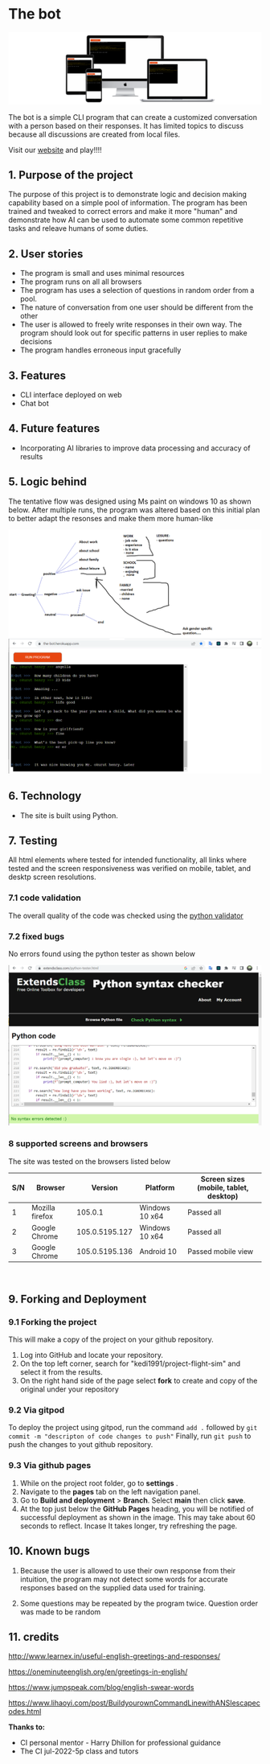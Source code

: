 **<h1>The bot</h1>**
![mockup for different screen sizes](./resources/images/mockup.png)

The bot is a simple CLI program that can create a customized conversation with a person based on their responses. It has limited topics to discuss because all discussions are created from local files.

Visit our [website](https://the-bot.herokuapp.com/) and play!!!!
<h2>1. Purpose of the project</h2>

The purpose of this project is to demonstrate logic and decision making capability based on a simple pool of information. The program has been trained and tweaked to correct errors and make it more "human" and demonstrate how AI can be used to automate some common repetitive tasks and releave humans of some duties.

<h2>2. User stories</h2>

- The program is small and uses minimal resources
- The program runs on all all browsers
- The program has uses a selection of questions in random order from a pool. 
- The nature of conversation from one user should be different from the other
- The user is allowed to freely write responses in their own way. The program should look out for specific patterns in user replies to make decisions
- The program handles erroneous input gracefully


<h2>3. Features</h2>

- CLI interface deployed on web
- Chat bot

<h2>4. Future features</h2>

- Incorporating AI libraries to improve data processing and accuracy of results


<h2>5. Logic behind</h2>

The tentative flow was designed using Ms paint on windows 10 as shown below. After multiple runs, the program was altered based on this initial plan to better adapt the resonses and make them more human-like

![the logic behing the k-bot application](./resources/images/flow_python.png)
![Running application on web browser](./resources/images/python_dryrun.png)

<h2>6. Technology</h2>

- The site is built using Python.

<h2>7. Testing</h2>

All html elements where tested for intended functionality, all links where tested and the screen responsiveness was verified on mobile, tablet, and desktp screen resolutions.

<h3>7.1 code validation</h3>

The overall quality of the code was checked using the [python validator](https://validator.w3.org/)

<h3> 7.2 fixed bugs</h3>

No errors found using the python tester as shown below

![Python tester on extendesclass.com](./resources/images/python_validate.png)

<h3>8 supported screens and browsers</h3>
 
The site was tested on the browsers listed below

| S/N | Browser         | Version        | Platform       | Screen sizes (mobile, tablet, desktop) |
|-----|-----------------|----------------|----------------|----------------------------------------|
| 1   | Mozilla firefox | 105.0.1        | Windows 10 x64 | Passed all                             |
| 2   | Google Chrome   | 105.0.5195.127 | Windows 10 x64 | Passed all                             |
| 3   | Google Chrome   | 105.0.5195.136 | Android 10     | Passed mobile view                     |

<br>


<h2>9. Forking and Deployment</h2>

<h3>9.1 Forking the project</h3>
This will make a copy of the project on your github repository.

1. Log into GitHub and locate your repository.
2. On the top left corner, search for "kedi1991/project-flight-sim" and select it from the results.
3. On the right hand side of the page select  **fork** to create and copy of the original under your repository

<h3>9.2 Via gitpod</h3>

To deploy the project using gitpod, run the command `add .` followed by `git commit -m "descripton of code changes to push"` 
Finally, run `git push` to push the changes to yout github repository.

<h3>9.3 Via github pages</h3>

1. While on the project root folder, go to **settings** .
2. Navigate to the **pages** tab on the left navigation panel.
3. Go to **Build and deployment** > **Branch**. Select **main** then click **save**.
4. At the top just below the **GitHub Pages** heading, you will be notified of successful deployment as shown in the image. This may take about 60 seconds to reflect. Incase It takes longer, try refreshing the page.

<h2>10. Known bugs</h2>

1. Because the user is allowed to use their own response from their intuition, the program may not detect some words for accurate responses based on the supplied data used for training.

2. Some questions may be repeated by the program twice. Question order was made to be random

<h2>11. credits</h2>

http://www.learnex.in/useful-english-greetings-and-responses/

https://oneminuteenglish.org/en/greetings-in-english/

https://www.jumpspeak.com/blog/english-swear-words

https://www.lihaoyi.com/post/BuildyourownCommandLinewithANSIescapecodes.html


**Thanks to:**
- CI personal mentor - Harry Dhillon for professional guidance
- The CI jul-2022-5p class and tutors



